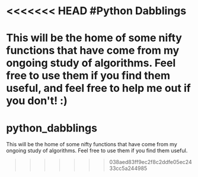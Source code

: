 <<<<<<< HEAD
#Python Dabblings
========================
This will be the home of some nifty functions that have come from my ongoing study of algorithms. Feel free to use them if you find them useful, and feel free to help me out if you don't! :)
=======
python_dabblings
================

This will be the home of some nifty functions that have come from my ongoing study of algorithms. Feel free to use them
if you find them useful.
>>>>>>> 038aed83ff9ec2f8c2ddfe05ec2433cc5a244985
